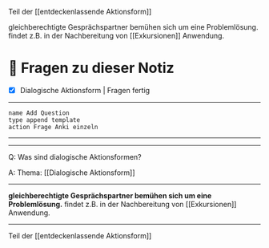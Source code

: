 Teil der [[entdeckenlassende Aktionsform]]

gleichberechtigte Gesprächspartner bemühen sich um eine Problemlösung. 
findet z.B. in der Nachbereitung von [[Exkursionen]] Anwendung.

# 🔎 Fragen zu dieser Notiz

- [x] Dialogische Aktionsform  | Fragen fertig

---

```button
name Add Question
type append template
action Frage Anki einzeln
```
___
---

Q: Was sind dialogische Aktionsformen?

A:  Thema: [[Dialogische Aktionsform]] 
________
__gleichberechtigte Gesprächspartner bemühen sich um eine Problemlösung.__
findet z.B. in der Nachbereitung von [[Exkursionen]] Anwendung.
___
Teil der [[entdeckenlassende Aktionsform]]
<!--ID: 1711732113850-->








